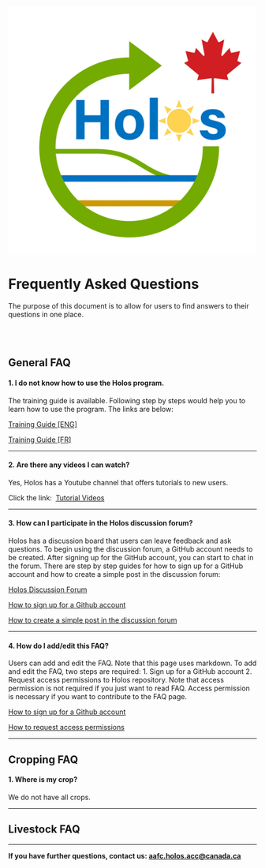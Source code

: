 <p align="center">
<img src="../../Images/logo.png" alt="Holos Logo" width="650" />
<br>
</p>

# Frequently Asked Questions

The purpose of this document is to allow for users to find answers to their questions in one place. 

<br>
<br>

## General FAQ

#### 1. I do not know how to use the Holos program.
<p>The training guide is available. Following step by steps would help you to learn how to use the program. The links are below:

<a href="https://github.com/holos-aafc/Holos/blob/main/H.Content/Documentation/Training/Holos_4_Training_Guide.md">Training Guide [ENG]</a>

<a href="https://github.com/holos-aafc/Holos/blob/main/H.Content/Documentation/Training/Holos_4_Training_Guide-fr.md">Training Guide [FR]</a>
</P>

---

#### 2. Are there any videos I can watch?
<p> Yes, Holos has a Youtube channel that offers tutorials to new users.

Click the link:&nbsp;&nbsp;<a href="https://www.youtube.com/channel/UCHDORmZ73VICHzqm_yVpM_Q">Tutorial Videos</a>
</p>

---

#### 3. How can I participate in the Holos discussion forum?
<p>  Holos has a discussion board that users can leave feedback and ask questions. To begin using the discussion forum, a GitHub account needs to be created. After signing up for the GitHub account, you can start to chat in the forum. There are step by step guides for how to sign up for a GitHub account and how to create a simple post in the discussion forum:        

<a href="https://github.com/holos-aafc/Holos/discussions">Holos Discussion Forum</a>

<a href="https://github.com/holos-aafc/Holos/blob/main/H.Content/Documentation/FAQ/GitHub%20account.md#how-to-create-a-github-account">How to sign up for a Github account</a>

<a href="https://github.com/holos-aafc/Holos/blob/main/H.Content/Documentation/FAQ/GitHub%20account.md#how-to-write-a-post-in-the-discussion-forum">How to create a simple post in the discussion forum</a>
</p>

---

#### 4. How do I add/edit this FAQ?
<p> Users can add and edit the FAQ. Note that this page uses markdown. To add and edit the FAQ, two steps are required: 1. Sign up for a GitHub account 2.   
Request access permissions to Holos repository. Note that access permission is not required if you just want to read FAQ. Access permission is necessary if you want to contribute to the FAQ page. 

<a href="">How to sign up for a Github account</a>

<a href="">How to request access permissions</a>
</p>

---

## Cropping FAQ

#### 1. Where is my crop?
We do not have all crops.

---

## Livestock FAQ

---

**If you have further questions, contact us: 
<a href = "aafc.holos.acc@canada.ca ">aafc.holos.acc@canada.ca</a>**